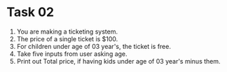 # Task 02

1. You are making a ticketing system.
2. The price of a single ticket is $100.
3. For children under age of 03 year's, the ticket is free.
4. Take five inputs from user asking age.
5. Print out Total price, if having kids under age of 03 year's minus them.
